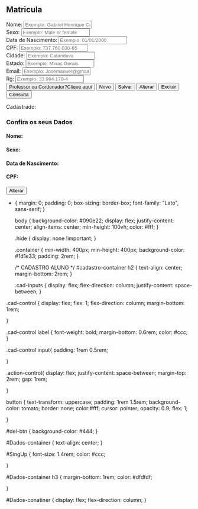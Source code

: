 <!DOCTYPE html>
<html lang="en">
  <head>
    <meta charset="UTF-8" />
    <meta http-equiv="X-UA-Compatible" content="IE=edge" />
    <meta name="viewport" content="width=device-width, initial-scale=1.0" />
    <link REL="SHORTCUT ICON" HREF="/favicon.ico">
    <link rel="apple-touch-icon" sizes="57x57" href="/apple-icon-57x57.png">
    <link rel="apple-touch-icon" sizes="60x60" href="/apple-icon-60x60.png">
    <link rel="apple-touch-icon" sizes="72x72" href="/apple-icon-72x72.png">
    <link rel="apple-touch-icon" sizes="76x76" href="/apple-icon-76x76.png">
    <link rel="apple-touch-icon" sizes="114x114" href="/apple-icon-114x114.png">
    <link rel="apple-touch-icon" sizes="120x120" href="/apple-icon-120x120.png">
    <link rel="apple-touch-icon" sizes="144x144" href="/apple-icon-144x144.png">
    <link rel="apple-touch-icon" sizes="152x152" href="/apple-icon-152x152.png">
    <link rel="apple-touch-icon" sizes="180x180" href="/apple-icon-180x180.png">
    <link rel="icon" type="image/png" sizes="192x192"  href="/android-icon-192x192.png">
    <link rel="icon" type="image/png" sizes="32x32" href="/favicon-32x32.png">
    <link rel="icon" type="image/png" sizes="96x96" href="/favicon-96x96.png">
    <link rel="icon" type="image/png" sizes="16x16" href="/favicon-16x16.png">
    <link rel="manifest" href="/manifest.json">
    <meta name="msapplication-TileColor" content="#ffffff">
    <meta name="msapplication-TileImage" content="/ms-icon-144x144.png">
    <meta name="theme-color" content="#ffffff">
    <title>Matrícula Escolar</title>
    <link rel="stylesheet" href="CSS/style.css" />    
    <link rel="preconnect" href="https://fonts.googleapis.com" />
    <link rel="preconnect" href="https://fonts.gstatic.com" crossorigin />    
    <link
      href="https://fonts.googleapis.com/css2?family=Lato:ital,wght@0,100;0,300;0,400;0,700;0,900;1,100;1,300;1,400;1,700;1,900&display=swap"
      rel="stylesheet"  />
  </head>
  <body>
    <div class="container">
      <div id="cadastro-container">
        <h2>Matricula</h2>
        <form id="cad-form">
          <div class="cad-inputs">
            <div class="cad-control">
              <label for="Name">Nome:</label>
              <input
                type="text"
                name="Name"
                id="Name"
                placeholder="Exemplo: Gabriel Henrique Cardoso"
                required
              />
            </div>
            <div class="cad-control">
              <label for="Sexy">Sexo:</label>
              <input
                type="text"
                name="Sexy"
                id="Sexy"
                placeholder="Exemplo: Male or female"
                required
              />
            </div>
            <div class="cad-control">
              <label for="BirthDate">Data de Nascimento:</label>
              <input
                type="text"
                name="BirthDate"
                id="BirthDate"
                placeholder="Exemplo: 01/01/2000"
                required
              />
            </div>
            <div class="cad-control">
              <label for="Cpf">CPF:</label>
              <input
                type="text"
                name="Cpf"
                id="Cpf"
                placeholder="Exemplo: 737.760.030-65"
                required
              />
            </div>
          </div>
          <div class="cad-control">
            <label for="City">Cidade: </label>
            <input type="text" name="City" id="City"
            placeholder="Exemplo: Catanduva" required/>
          </div>
          <div class="cad-control">
            <label for="state">Estado: </label>
            <input type="text" name="state" id="state"
            placeholder="Exemplo: Minas Gerais" required/>
          </div>
          <div class="cad-control">
            <label for="email">Email: </label>
            <input type="text" name="email" id="email"
            placeholder="Exemplo: Josémanuel@gmail.com" required/>
          </div>
          <div class="cad-control">
            <label for="rg">Rg: </label>
            <input type="text" name="rg" id="rg"
            placeholder="Exemplo: 33.994.170-4" required/>
          </div>
          <div class="action-control">
            <button id="troca-btn"><a href="file:///E:/Lucas%20trembolona%20e%20Otavio%20Dura/PW1/AVALIA%C3%87%C3%82O/TROCAR.html">Professor ou Cordenador?Clique aqui</button></a>
            <button id="enter-btn">Novo</button>
            <button id="clear-btn">Salvar</button>
            <button id="alterar-btn">Alterar</button>
            <button id="del-btn">Excluir</button>
            <button id="consulta-btn">Consulta</button>
          </div>
        </form>
      </div>    
      <div id="Dados-container" class="hide">
        <p id="SingUp">Cadastrado: <span></span></p>
        <h3>Confira os seus Dados</h3>
        <div id="Dados">
          <div class="DadosDaTabela">
            <h4>Nome: </h4>
            <h4>Sexo: </h4>
            <h4>Data de Nascimento: </h4>
            <h4>CPF: </h4>
          </div>
        </div>
        <button id="back-btn">Alterar</button>
      </div>
    </div>
  </body>
</html>

* {
    margin: 0;
    padding: 0;
    box-sizing: border-box;
    font-family: "Lato", sans-serif;
  }
  
  body {
    background-color: #090e22;
    display: flex;
    justify-content: center;
    align-items: center;
    min-height: 100vh;
    color: #fff;
  }
  
  .hide {
    display: none  !important;
  }
  
  .container {
    min-width: 400px;
    min-height: 400px;
    background-color: #1d1e33;
    padding: 2rem;
  }
  
  /* CADASTRO ALUNO */
  #cadastro-container h2 {
    text-align: center;
    margin-bottom: 2rem;
  }
  
  .cad-inputs {
    display: flex;
    flex-direction: column;
    justify-content: space-between;
  }

.cad-control {
    display: flex;
    flex: 1;
    flex-direction: column;
    margin-bottom: 1rem;
    
}

.cad-control label {
    font-weight: bold;
    margin-bottom: 0.6rem;
   color: #ccc;  
}

.cad-control input{
    padding: 1rem 0.5rem;

} 

.action-control{
    display: flex;
    justify-content: space-between;
    margin-top: 2rem;
    gap: 1rem;

}

button {
    text-transform: uppercase;
    padding: 1rem 1.5rem;
    background-color: tomato;
    border: none;
    color:#fff;
    cursor: pointer;
    opacity: 0.9;
    flex: 1; 

}

#del-btn {
  background-color: #444;
}

#Dados-container {
    text-align: center;
}

#SingUp {
    font-size: 1.4rem;
    color: #ccc;

}

#Dados-container h3 {
    margin-bottom: 1rem;
    color: #dfdfdf;

}

#Dados-conatiner {
    display: flex;
    flex-direction: column;
}
